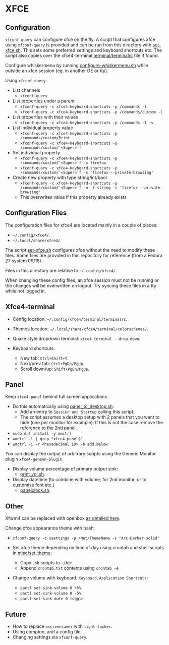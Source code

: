 # XFCE

## Configuration

`xfconf-query` can configure xfce on the fly.  A script that configures xfce
using `xfconf-query` is provided and can be run from this directory with
[set-xfce.sh](`./set-xfce.sh`). This sets some preferred settings and keyboard
shortcuts etc. The script also copies over the xfce4-terminal
[terminal/terminalrc](`terminalrc`) file if found.

Configure whiskermenu by running
[configure-whiskermenu.sh](configure-whiskermenu.sh) while outside an xfce
session (eg. in another DE or tty).

Using `xfconf-query`:
- List channels
    - `xfconf-query`
- List properties under a parent
    - `xfconf-query -c xfce4-keyboard-shortcuts -p /commands -l`
    - `xfconf-query -c xfce4-keyboard-shortcuts -p /commands/custom -l`
- List properties with their values
    - `xfconf-query -c xfce4-keyboard-shortcuts -p /commands -l -v`
- List individual property value
    - `xfconf-query -c xfce4-keyboard-shortcuts -p /commands/custom/Print`
    - `xfconf-query -c xfce4-keyboard-shortcuts -p /commands/custom/'<Super>'f`
- Set individual property
    - `xfconf-query -c xfce4-keyboard-shortcuts -p /commands/custom/'<Super>'f -s firefox`
    - `xfconf-query -c xfce4-keyboard-shortcuts -p /commands/custom/'<Super>'f -s 'firefox --private-browsing'`
- Create new property with type string/int/bool
    - `xfconf-query -c xfce4-keyboard-shortcuts -p /commands/custom/'<Super>'f -n -t string -s 'firefox --private-browsing'`
    - This overwrites value if this property already exists

## Configuration Files

The configuration files for xfce4 are located mainly in a couple of places:
- `~/.config/xfce4/`.
- `~/.local/share/xfce4/`.

The script [set-xfce.sh](set-xfce.sh) configures xfce without the need to modify
these files. Some files are provided in this repository for reference (from a
Fedora 27 system 09/18).

Files in this directory are relative to `~/.config/xfce4/`.

When changing these config files, an xfce session must not be running or the
changes will be overwritten on logout. Try syncing these files in a tty while
not logged in.

## Xfce4-terminal

- Config location: `~/.config/xfce4/terminal/terminalrc`.

- Themes location: `~/.local/share/xfce4/terminal/colorschemes/`.

- Quake style dropdown terminal: `xfce4-terminal --drop-down`.

- Keyboard shortcuts:
    - New tab: `Ctrl+Shift+T`.
    - Next/prev tab: `Ctrl+PgDn/PgUp`.
    - Scroll down/up: `Shift+PgDn/PgUp`.

## Panel

Keep `xfce4-panel` behind full screen applications.
- Do this automatically using [panel_to_desktop.sh](../bin/panel_to_desktop.sh):
    - Add an entry to `Session and Startup` calling this script.
    - The script assumes a desktop setup with 2 panels that you want to hide
      (one per monitor for example). If this is not the case remove the
      reference to the 2nd panel.
- `sudo dnf install -y wmctrl`
- `wmctrl -l | grep "xfce4-panel$"`
- `wmctrl -i -r <hexadecimal ID> -b add,below`

You can display the output of arbitrary scripts using the Generic Monitor
plugin `xfce4-genmon-plugin`.
- Display volume percentage of primary output sink:
    - [print_vol.sh](../bin/print_vol.sh).
- Display datetime (to combine with volume, for 2nd monitor, or to customise
  font etc.)
    - [panelclock.sh](../bin/panelclock.sh).

## Other

Xfwm4 can be replaced with openbox [as detailed here](../openbox/README.md).

Change xfce appearance theme with bash:
- `xfconf-query -c xsettings -p /Net/ThemeName -s "Arc-Darker-solid"`
- Set xfce theme depending on time of day using crontab and shell scripts in
  [misc/set_theme](../misc/set_theme):
    - Copy `.sh` scripts to `~/bin`
    - Append `crontab.txt` contents using `crontab -e`

- Change volume with keyboard. `Keyboard`, `Application Shortcuts`:
    - `pactl set-sink-volume 0 +5%`
    - `pactl set-sink-volume 0 -5%`
    - `pactl set-sink-mute 0 toggle`

## Future

- How to replace `xscreensaver` with `light-locker`.
- Using compton, and a config file.
- Changing settings via `xfconf-query`.

